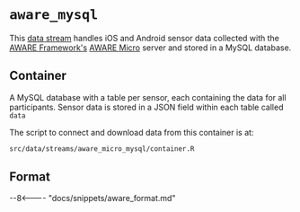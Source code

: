 # `aware_mysql`

This [data stream](../../datastreams/data-streams-introduction) handles iOS and Android sensor data collected with the [AWARE Framework's](https://awareframework.com/) [AWARE Micro](https://github.com/denzilferreira/aware-micro) server and stored in a MySQL database.

## Container
A MySQL database with a table per sensor, each containing the data for all participants. Sensor data is stored in a JSON field within each table called `data`

The script to connect and download data from this container is at:
```bash
src/data/streams/aware_micro_mysql/container.R
```

## Format

--8<---- "docs/snippets/aware_format.md"